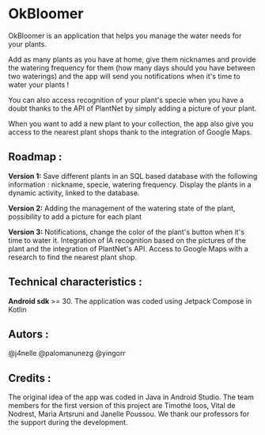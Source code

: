 # OkBloomer
OkBloomer is an application that helps you manage the water needs for your plants. 

Add as many plants as you have at home, give them nicknames and provide the watering frequency for them (how many days should you have between two waterings) and the app will send you notifications when it's time to water your plants ! 

You can also access recognition of your plant's specie when you have a doubt thanks to the API of PlantNet by simply adding a picture of your plant. 

When you want to add a new plant to your collection, the app also give you access to the nearest plant shops thank to the integration of Google Maps. 



## Roadmap : 
**Version 1:** 
Save different plants in an SQL based database with the following information : nickname, specie, watering frequency. Display the plants in a dynamic activity, linked to the database.

**Version 2:**
Adding the management of the watering state of the plant, possibility to add a picture for each plant

**Version 3:**
Notifications, change the color of the plant's button when it's time to water it. Integration of IA recognition based on the pictures of the plant and the integration of PlantNet's API. Access to Google Maps with a research to find the nearest plant shop.

## Technical characteristics : 
**Android sdk** >= 30. The application was coded using Jetpack Compose in Kotlin

## Autors : 
@j4nelle
@palomanunezg
@yingorr

## Credits : 
The original idea of the app was coded in Java in Android Studio. The team members for the first version of this project are Timothé Ioos, Vital de Nodrest, Maria Artsruni and Janelle Poussou. We thank our professors for the support during the development. 

